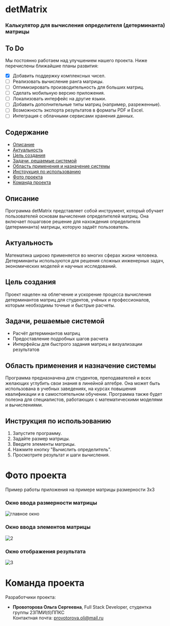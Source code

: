 # detMatrix
### Калькулятор для вычисления определителя (детерминанта) матрицы

## To Do
Мы постоянно работаем над улучшением нашего проекта. Ниже перечислены ближайшие планы развития:

- [x] Добавить поддержку комплексных чисел.
- [ ] Реализовать вычисление ранга матрицы.
- [ ] Оптимизировать производительность для больших матриц.
- [ ] Сделать мобильную версию приложения.
- [ ] Локализовать интерфейс на другие языки.
- [ ] Добавить дополнительные типы матриц (например, разреженные).
- [ ] Возможность экспорта результатов в форматы PDF и Excel.
- [ ] Интеграция с облачными сервисами хранения данных.

## Содержание
- [Описание](#описание)
- [Актуальность](#актуальность)
- [Цель создания](#цель-создания)
- [Задачи, решаемые системой](#задачи-решаемые-системой)
- [Область применения и назначение системы](#область-применения-и-назначение-системы)
- [Инструкция по использованию](#инструкция-по-использованию)
- [Фото проекта](#фото-проекта)
- [Команда проекта](#команда-проекта)

## Описание <a name="описание"></a>
Программа detMatrix представляет собой инструмент, который обучает пользователей основам вычисления определителей матриц. Она включает пошаговое решение для нахождения определителя (детерминанта) матрицы, которую задаёт пользователь.

## Актуальность <a name="актуальность"></a>
Математика широко применяется во многих сферах жизни человека. Детерминанты используются для решения сложных инженерных задач, экономических моделей и научных исследований.

## Цель создания <a name="цель-создания"></a>
Проект нацелен на облегчение и ускорение процесса вычисления детерминантов матриц для студентов, учёных и профессионалов, которым необходимы точные и быстрые расчеты.

## Задачи, решаемые системой <a name="задачи-решаемые-системой"></a>  
- Расчёт детерминантов матриц  
- Предоставление подробных шагов расчета  
- Интерфейсы для быстрого задания матриц и визуализации результатов 

## Область применения и назначение системы <a name="область-применения-и-назначение-системы"></a>
Программа предназначена для студентов, преподавателей и всех желающих углубить свои знания в линейной алгебре. Она может быть использована в учебных заведениях, на курсах повышения квалификации и в самостоятельном обучении. Программа также будет полезна для специалистов, работающих с математическими моделями и вычислениями. 

## Инструкция по использованию <a name="инструкция-по-использованию"></a>

1. Запустите программу.
2. Задайте размер матрицы.
3. Введите элементы матрицы.
4. Нажмите кнопку "Вычислить определитель".
5. Просмотрите результат и шаги вычисления.

# Фото проекта <a name="фото-проекта"></a>
Пример работы приложения на примере матрицы размерности 3х3
### Окно ввода размерности матрицы
![главное окно](https://github.com/user-attachments/assets/729a44b2-9856-4b63-b871-359d89c3b30a)

### Окно ввода элементов матрицы
![2](https://github.com/user-attachments/assets/bf2bb0e3-1177-4b92-9bc2-8e04f6ab1909)

### Окно отображения результата
![3](https://github.com/user-attachments/assets/10d58873-d676-495c-8427-d2a9ea95ee56)

# Команда проекта <a name="команда-проекта"></a>  
Разработчики проекта:
- **Провоторова Ольга Сергеевна**, Full Stack Developer, студентка группы 23ПМИ(б)ППКС  
Контактная почта: provotorova.oli@mail.ru

